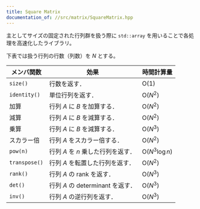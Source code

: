 ```yaml
---
title: Square Matrix
documentation_of: //src/matrix/SquareMatrix.hpp
---
```


主としてサイズの固定された行列群を扱う際に `std::array` を用いることで各処理を高速化したライブラリ。

下表では扱う行列の行数（列数）を $N$ とする。

| メンバ関数    | 効果                               | 時間計算量               |
| ------------- | ---------------------------------- | ------------------------ |
| `size()`      | 行数を返す．                       | $\mathrm{O}(1)$          |
| `identity()`  | 単位行列を返す．                   | $\mathrm{O}(N^2)$        |
| 加算          | 行列 $A$ に $B$ を加算する．       | $\mathrm{O}(N^2)$        |
| 減算          | 行列 $A$ に $B$ を減算する．       | $\mathrm{O}(N^2)$        |
| 乗算          | 行列 $A$ に $B$ を減算する．       | $\mathrm{O}(N^3)$        |
| スカラー倍    | 行列 $A$ をスカラー倍する．        | $\mathrm{O}(N^2)$        |
| `pow(n)`      | 行列 $A$ を $n$ 乗した行列を返す． | $\mathrm{O}(N^3 \log n)$ |
| `transpose()` | 行列 $A$ を転置した行列を返す．    | $\mathrm{O}(N^2)$        |
| `rank()`      | 行列 $A$ の rank を返す．          | $\mathrm{O}(N^3)$        |
| `det()`       | 行列 $A$ の determinant を返す．   | $\mathrm{O}(N^3)$        |
| `inv()`       | 行列 $A$ の逆行列を返す．          | $\mathrm{O}(N^3)$        |
